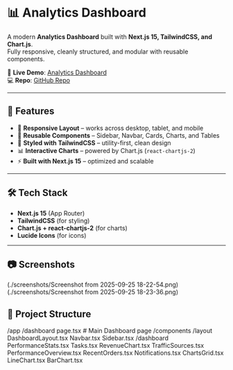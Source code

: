 # 📊 Analytics Dashboard

A modern **Analytics Dashboard** built with **Next.js 15, TailwindCSS, and Chart.js**.  
Fully responsive, cleanly structured, and modular with reusable components.

🔗 **Live Demo**: [Analytics Dashboard](https://analytics-dashboard-tan-one.vercel.app/)  
💻 **Repo**: [GitHub Repo](https://github.com/Amr-Ezz/analytics-dashboard)

---

## 🚀 Features

- 📱 **Responsive Layout** – works across desktop, tablet, and mobile
- 🧩 **Reusable Components** – Sidebar, Navbar, Cards, Charts, and Tables
- 🎨 **Styled with TailwindCSS** – utility-first, clean design
- 📊 **Interactive Charts** – powered by Chart.js (`react-chartjs-2`)
- ⚡ **Built with Next.js 15** – optimized and scalable

---

## 🛠️ Tech Stack

- **Next.js 15** (App Router)
- **TailwindCSS** (for styling)
- **Chart.js + react-chartjs-2** (for charts)
- **Lucide Icons** (for icons)

---

## 📷 Screenshots

(./screenshots/Screenshot from 2025-09-25 18-22-54.png)
(./screenshots/Screenshot from 2025-09-25 18-23-36.png)

## 📂 Project Structure

/app
/dashboard
page.tsx # Main Dashboard page
/components
/layout
DashboardLayout.tsx
Navbar.tsx
Sidebar.tsx
/dashboard
PerformanceStats.tsx
Tasks.tsx
RevenueChart.tsx
TrafficSources.tsx
PerformanceOverview.tsx
RecentOrders.tsx
Notifications.tsx
ChartsGrid.tsx
LineChart.tsx
BarChart.tsx